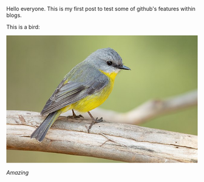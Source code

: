 Hello everyone. This is my first post to test some of github's features within blogs.

This is a bird:

![](/images/Eopsaltria_australis_-_Mogo_Campground.jpg "songbird")

*Amazing*
